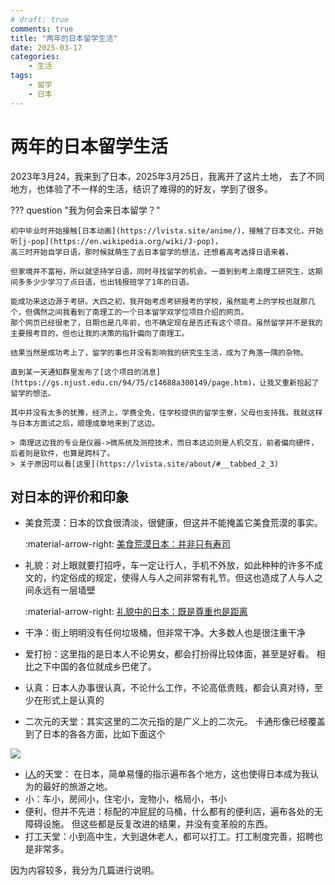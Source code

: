 ```yaml
---
# draft: true 
comments: true
title: "两年的日本留学生活"
date: 2025-03-17
categories: 
    - 生活
tags:
    - 留学
    - 日本
---
```

# 两年的日本留学生活

2023年3月24，我来到了日本，2025年3月25日，我离开了这片土地，
去了不同地方，也体验了不一样的生活，结识了难得的的好友，学到了很多。

<!-- more -->

??? question "我为何会来日本留学？"

    初中毕业时开始接触[日本动画](https://lvista.site/anime/)，接触了日本文化，开始听[j-pop](https://en.wikipedia.org/wiki/J-pop)，
    高三时开始自学日语，那时候就萌生了去日本留学的想法，还想着高考选择日语来着。

    但家境并不富裕，所以就坚持学日语，同时寻找留学的机会。一直到到考上南理工研究生，这期间多多少少学习了点日语，也出钱报班学了1年的日语。

    能成功来这边源于考研。大四之初，我开始考虑考研报考的学校，虽然能考上的学校也就那几个，但偶然之间我看到了南理工的一个日本留学双学位项目介绍的网页。
    那个网页已经很老了，日期也是几年前，也不确定现在是否还有这个项目。虽然留学并不是我的主要报考目的，但也让我的决策的指针偏向了南理工。

    结果当然是成功考上了，留学的事也并没有影响我的研究生生活，成为了角落一隅的杂物。

    直到某一天通知群里发布了[这个项目的消息](https://gs.njust.edu.cn/94/75/c14688a300149/page.htm)，让我又重新拾起了留学的想法。

    其中并没有太多的犹豫，经济上，学费全免，住学校提供的留学生寮，父母也支持我。我就这样与日本方面试之后，顺理成章地来到了这边。

    > 南理这边我的专业是仪器->微系统及测控技术，而日本这边则是人机交互，前者偏向硬件，后者则是软件，也算是跨科了。
    > 关于原因可以看[这里](https://lvista.site/about/#__tabbed_2_3)

## 对日本的评价和印象

- 美食荒漠：日本的饮食很清淡，很健康，但这并不能掩盖它美食荒漠的事实。

    :material-arrow-right: [美食荒漠日本：并非只有寿司](./2025_fkok_sushi.md)

- 礼貌：对上眼就要打招呼，车一定让行人，手机不外放，如此种种的许多不成文的，约定俗成的规定，使得人与人之间非常有礼节。但这也造成了人与人之间永远有一层墙壁

    :material-arrow-right: [礼貌中的日本：既是尊重也是距离](./2025_fkok_rei.md)

- 干净：街上明明没有任何垃圾桶，但非常干净。大多数人也是很注重干净
- 爱打扮：这里指的是日本人不论男女，都会打扮得比较体面，甚至是好看。
相比之下中国的各位就成乡巴佬了。
- 认真：日本人办事很认真，不论什么工作，不论高低贵贱，都会认真对待，至少在形式上是认真的
- 二次元的天堂：其实这里的二次元指的是广义上的二次元。
卡通形像已经覆盖到了日本的各各方面，比如下面这个

![](https://t.pimg.jp/100/029/661/1/100029661.jpg)

- [i人](https://baike.baidu.com/item/i%E4%BA%BAe%E4%BA%BA/63015686)的天堂：
在日本，简单易懂的指示遍布各个地方，这也使得日本成为我认为的最好的旅游之地。
- 小：车小，房间小，住宅小，宠物小，格局小，书小
- 便利，但并不先进：标配的冲屁屁的马桶，什么都有的便利店，遍布各处的无障碍设施。
但这些都是反复改进的结果，并没有变革般的东西。
- 打工天堂：小到高中生，大到退休老人，都可以打工。打工制度完善，招聘也是非常多。

因为内容较多，我分为几篇进行说明。



